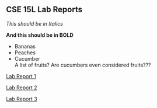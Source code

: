 ## CSE 15L Lab Reports

*This should be in Italics*  

**And this should be in BOLD**  
* Bananas
* Peaches 
* Cucumber  
A list of fruits? Are cucumbers even considered fruits???  

[Lab Report 1](lab-report-1-week-0.html)

[Lab Report 2](https://emguz.github.io/cse15l-lab-reports/Lab-report-2/lab-report-2-week-4.md)

[Lab Report 3](lab-report-3/lab-report-3.html)


